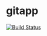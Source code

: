 # gitapp
[![Build Status](https://dev.azure.com/ZouhirProject/AgileProject/_apis/build/status/Devops65000.gitapp?branchName=main)](https://dev.azure.com/ZouhirProject/AgileProject/_build/latest?definitionId=3&branchName=main)

